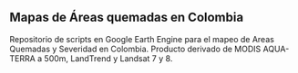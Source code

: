 ## Mapas de Áreas quemadas en Colombia
Repositorio de scripts en Google Earth Engine para el mapeo de Areas Quemadas y Severidad en Colombia. Producto derivado de MODIS AQUA-TERRA a 500m, LandTrend y Landsat 7 y 8.  
